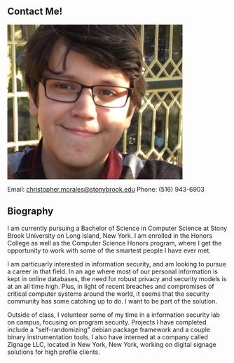 ## Contact Me!
<img src="images/chris.png" width="400" height="354" align="middle"> 

Email: christopher.morales@stonybrook.edu
Phone: (516) 943-6903


## Biography

I am currently pursuing a Bachelor of Science in Computer Science at Stony Brook University on Long Island, New York. I am enrolled in the Honors College as well as the Computer Science Honors program, where I get the opportunity to work with some of the smartest people I have ever met. 

I am particuarly interested in information security, and am looking to pursue a career in that field. In an age where most of our personal information is kept in online databases, the need for robust privacy and security models is at an all time high. Plus, in light of recent breaches and compromises of critical computer systems around the world, it seems that the security community has some catching up to do. I want to be part of the solution.

Outside of class, I volunteer some of my time in a information security lab on campus, focusing on program security. Projects I have completed include a "self-randomizing" debian package framework and a couple binary instrumentation tools. I also have interned at a company called Zignage LLC, located in New York, New York, working on digital signage solutions for high profile clients.
